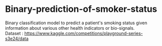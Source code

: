 # Binary-prediction-of-smoker-status

Binary classification model to predict a patient's smoking status given information about various other health indicators or bio-signals.
<br>
Dataset : https://www.kaggle.com/competitions/playground-series-s3e24/data

